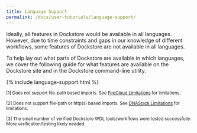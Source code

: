 ```yaml
---
title: Language Support
permalink: /docs/user-tutorials/language-support/
---
```


Ideally, all features in Dockstore would be available in all languages. 
However, due to time constraints and gaps in our knowledge of different workflows, some features of Dockstore are not available in all languages. 

To help lay out what parts of Dockstore are available in which languages, we cover the following guide for what features are available on the Dockstore site and in the Dockstore command-line utility. 

{% include language-support.html %}

<sup>[1] Does not support file-path based imports. See [FireCloud Limitations](/docs/user-tutorials/firecloud-launch-with/#limitations) for limitations.
</sup>

<sup>[2] Does not support file-path or http(s) based imports. See [DNAStack Limitations](/docs/user-tutorials/dnastack-launch-with/#limitations) for limitations.
</sup>

<sup> [3] The small number of verified Dockstore WDL tools/workflows were tested successfully.  More verification/testing likely needed.</sup>

<!-- &ast; Nextflow has preliminary support for workflow registration -->
